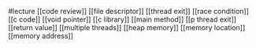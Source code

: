 #lecture
[[code review]]
[[file descriptor]]
[[thread exit]]
[[race condition]]
[[c code]]
[[void pointer]]
[[c library]]
[[main method]]
[[p thread exit]]
[[return value]]
[[multiple threads]]
[[heap memory]]
[[memory location]]
[[memory address]]
